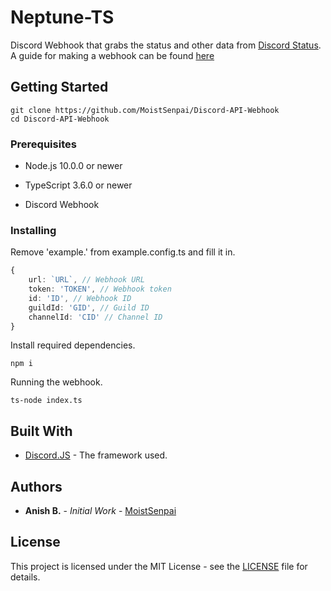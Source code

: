 # Neptune-TS

Discord Webhook that grabs the status and other data from [Discord Status](https://status.discordapp.com/). A guide for making a webhook can be found [here](https://gist.github.com/jagrosh/5b1761213e33fc5b54ec7f6379034a22)

## Getting Started

```
git clone https://github.com/MoistSenpai/Discord-API-Webhook
cd Discord-API-Webhook
```

### Prerequisites

* Node.js 10.0.0 or newer

* TypeScript 3.6.0 or newer

* Discord Webhook

### Installing

Remove 'example.' from example.config.ts and fill it in.
```ts
{
	url: `URL`, // Webhook URL
	token: 'TOKEN', // Webhook token
	id: 'ID', // Webhook ID
	guildId: 'GID', // Guild ID
	channelId: 'CID' // Channel ID
}
```

Install required dependencies.

```
npm i
```

Running the webhook.

```
ts-node index.ts
```

## Built With

* [Discord.JS](https://github.com/discordjs/discord.js/) - The framework used.

## Authors

* **Anish B.** - *Initial Work* - [MoistSenpai](https://github.com/MoistSenpai)

## License

This project is licensed under the MIT License - see the [LICENSE](LICENSE) file for details.
